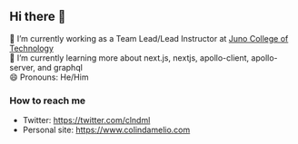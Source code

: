 ## Hi there 👋

🔭 I’m currently working as a Team Lead/Lead Instructor at [Juno College of Technology](https://junocollege.com/) <br>
🌱 I’m currently learning more about next.js, nextjs, apollo-client, apollo-server, and graphql <br>
😄 Pronouns: He/Him <br>

### How to reach me
- Twitter: https://twitter.com/clndml
- Personal site: https://www.colindamelio.com
